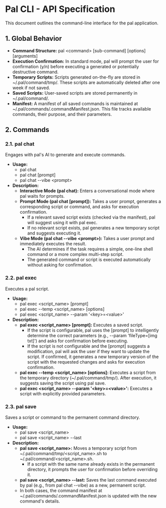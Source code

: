 # **Pal CLI \- API Specification**

This document outlines the command-line interface for the pal application.

## **1\. Global Behavior**

- **Command Structure:** pal \<command\> \[sub-command\] \[options\] \[arguments\]
- **Execution Confirmation:** In standard mode, pal will prompt the user for confirmation (y/n) before executing a generated or potentially destructive command.
- **Temporary Scripts:** Scripts generated on-the-fly are stored in \~/.pal/command/tmp/. These scripts are automatically deleted after one week if not saved.
- **Saved Scripts:** User-saved scripts are stored permanently in \~/.pal/command/.
- **Manifest:** A manifest of all saved commands is maintained at \~/.pal/commands/.commandManifest.json. This file tracks available commands, their purpose, and their parameters.

## **2\. Commands**

### **2.1. pal chat**

Engages with pal's AI to generate and execute commands.

- **Usage:**
  - pal chat
  - pal chat \[prompt\]
  - pal chat \--vibe \<prompt\>
- **Description:**
  - **Interactive Mode (pal chat):** Enters a conversational mode where pal waits for prompts.
  - **Prompt Mode (pal chat \[prompt\]):** Takes a user prompt, generates a corresponding script or command, and asks for execution confirmation.
    - If a relevant saved script exists (checked via the manifest), pal will suggest using it with pal exec.
    - If no relevant script exists, pal generates a new temporary script and suggests executing it.
  - **Vibe Mode (pal chat \--vibe \<prompt\>):** Takes a user prompt and immediately executes the result.
    - The AI determines if the task requires a simple, one-line shell command or a more complex multi-step script.
    - The generated command or script is executed automatically without asking for confirmation.

### **2.2. pal exec**

Executes a pal script.

- **Usage:**
  - pal exec \<script_name\> \[prompt\]
  - pal exec \--temp \<script_name\> \[options\]
  - pal exec \<script_name\> \--param '\<key\>=\<value\>'
- **Description:**
  - **pal exec \<script_name\> \[prompt\]:** Executes a saved script.
    - If the script is configurable, pal uses the \[prompt\] to intelligently determine the correct parameters (e.g., \--param 'fileType=\[img txt\]') and asks for confirmation before executing.
    - If the script is not configurable and the \[prompt\] suggests a modification, pal will ask the user if they want to update the script. If confirmed, it generates a new temporary version of the script with the requested changes and asks for execution confirmation.
  - **pal exec \--temp \<script_name\> \[options\]:** Executes a script from the temporary directory (\~/.pal/command/tmp/). After execution, it suggests saving the script using pal save.
  - **pal exec \<script_name\> \--param '\<key\>=\<value\>':** Executes a script with explicitly provided parameters.

### **2.3. pal save**

Saves a script or command to the permanent command directory.

- **Usage:**
  - pal save \<script_name\>
  - pal save \<script_name\> \--last
- **Description:**
  - **pal save \<script_name\>:** Moves a temporary script from \~/.pal/command/tmp/\<script_name\>.sh to \~/.pal/command/\<script_name\>.sh.
    - If a script with the same name already exists in the permanent directory, it prompts the user for confirmation before overriding it.
  - **pal save \<script_name\> \--last:** Saves the last command executed by pal (e.g., from pal chat \--vibe) as a new, permanent script.
  - In both cases, the command manifest at \~/.pal/commands/.commandManifest.json is updated with the new command's details.
